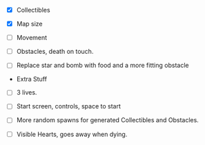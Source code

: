 - [x] Collectibles

- [x] Map size

- [ ] Movement

- [ ] Obstacles, death on touch.

- [ ] Replace star and bomb with food and a more fitting obstacle



* Extra Stuff

- [ ] 3 lives.

- [ ] Start screen, controls, space to start

- [ ] More random spawns for generated Collectibles and Obstacles.

- [ ] Visible Hearts, goes away when dying.